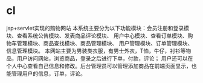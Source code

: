 # cl
jsp+servlet实现的购物网站
本系统主要分为以下功能模块：会员注册和登录模块、查看系统公告模块、发表商品评论模块、
用户中心模块、查看订单模块、购物车管理模块、商品查找模块、商品管理模块、
用户管理模块、订单管理模块、信息管理模块。
本网站主要为男装类衣服，有男士外衣，T恤，牛仔，衬衫等物品，用户访问网站，浏览商品，登录之后进行下单，付款，评论；
用户还可以在个人中心查看自己信息和修改。后台管理员可以管理添加商品在前端页面显示，也能管理用户的信息，订单，评论。

